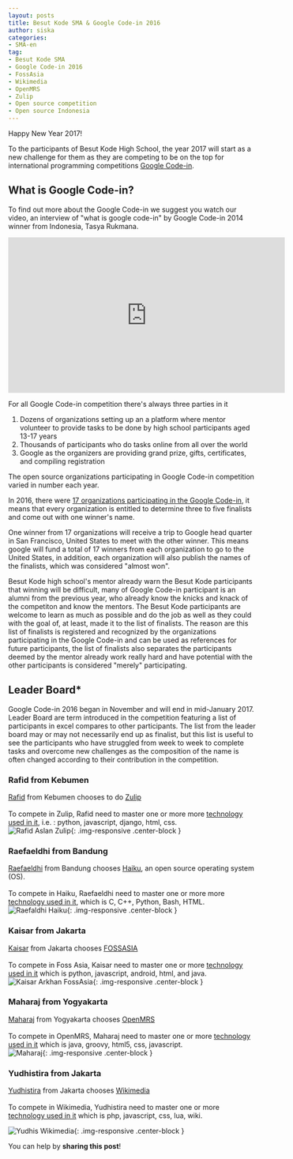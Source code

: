 ```yaml
---
layout: posts
title: Besut Kode SMA & Google Code-in 2016
author: siska
categories:
- SMA-en
tag:
- Besut Kode SMA
- Google Code-in 2016
- FossAsia
- Wikimedia
- OpenMRS
- Zulip
- Open source competition 
- Open source Indonesia 
---
```

Happy New Year 2017! 

To the participants of Besut Kode High School, the year 2017 will start as a new challenge for them as they are competing to be on the top for international programming competitions [Google Code-in](https://developers.google.com/open-source/gci/). 

## What is Google Code-in? 

To find out more about the Google Code-in we suggest you watch our video, an interview of "what is google code-in" 
by Google Code-in 2014 winner from Indonesia, Tasya Rukmana.

<div class="video-container">
<iframe width="560" height="315" src="https://www.youtube.com/embed/Sj_NST0OhUc" frameborder="0" allowfullscreen></iframe>
</div>

For all Google Code-in competition there's always three parties in it<br>
1. Dozens of organizations setting up an a platform where mentor volunteer to provide tasks to be done by high school participants aged 13-17 years<br>
2. Thousands of participants who do tasks online from all over the world<br>
3. Google as the organizers are providing grand prize, gifts, certificates, and compiling registration<br>

The open source organizations participating in Google Code-in competition varied in number each year. 

In 2016, there were [17 organizations participating in the Google Code-in](https://codein.withgoogle.com/organizations/), it means that every organization is entitled to determine three to five finalists and come out with one winner's name.

One winner from 17 organizations will receive a trip to Google head quarter in San Francisco, United States to meet with the other winner. This means google will fund a total of 17 winners from each organization to go to the United States, in addition, each organization will also publish the names of the finalists, which was considered "almost won". 

Besut Kode high school's mentor already warn the Besut Kode participants that winning will be difficult, many of Google Code-in participant is an alumni from the previous year, who already know the knicks and knack of the competiton and know the mentors. The Besut Kode participants are welcome to learn as much as possible and do the job as well as they could with the goal of, at least, made it to the list of finalists. The reason are this list of finalists is registered and recognized by the organizations participating in the Google Code-in and can be used as references for future participants, the list of finalists also separates the participants deemed by the mentor already work really hard and have potential with the other participants is considered "merely" participating.

## Leader Board*
Google Code-in 2016 began in November and will end in mid-January 2017. Leader Board are term introduced in the competition featuring a list of participants in excel compares to other participants. The list from the leader board may or may not necessarily end up as finalist, but this list is useful to see the participants who have struggled from week to week to complete tasks and overcome new challenges as the composition of the name is often changed according to their contribution in the competition.

### Rafid from Kebumen

[Rafid](https://github.com/rafidaslam) from Kebumen chooses to do [Zulip](https://zulip.org/)<br><br>To compete in Zulip, Rafid need to master one or more more [technology used in it](https://codein.withgoogle.com/organizations/zulip/), i.e. : python, javascript, django, html, css. <br>![Rafid Aslan Zulip](http://wikimedia-id.github.io/besutkode/img/blog/Zulip%20Rafid%20Aslan.png "Rafid Aslan Zulip"){: .img-responsive .center-block }

### Raefaeldhi from Bandung

[Raefaeldhi](https://github.com/raefaldhia) from Bandung chooses [Haiku](https://www.haiku-os.org/), an open source operating system (OS). <br><br>To compete in Haiku, Raefaeldhi need to master one or more more [technology used in it](https://codein.withgoogle.com/organizations/haiku-inc/), which is C, C++, Python, Bash, HTML. <br>![Raefaldhi Haiku](http://wikimedia-id.github.io/besutkode/img/blog/Haiku%20Leader%20Board.png "Raefaldhi Haiku"){: .img-responsive .center-block }

### Kaisar from Jakarta

[Kaisar](https://github.com/yukiisbored) from Jakarta chooses [FOSSASIA](http://fossasia.org/) <br><br>To compete in Foss Asia, Kaisar need to master one or more [technology used in it](https://codein.withgoogle.com/organizations/fossasia/) which is python, javascript, android, html, and java. <br> ![Kaisar Arkhan FossAsia](http://wikimedia-id.github.io/besutkode/img/blog/Yuki%20Foss%20Asia%20Leaderboard.png "Kaisar Arkhan Foss Asia"){: .img-responsive .center-block }

### Maharaj from Yogyakarta

[Maharaj](https://github.com/Magicpotatoes2) from Yogyakarta chooses [OpenMRS](http://openmrs.org/) <br><br>To compete in OpenMRS, Maharaj need to master one or more [technology used in it](https://codein.withgoogle.com/organizations/openmrs/) which is java, groovy, html5, css, javascript. <br>![Maharaj](http://wikimedia-id.github.io/besutkode/img/blog/MagicPotatoes%20Maharaj%20Yogya%20OpenMRS%20GCI.png "Maharaj Open MRS"){: .img-responsive .center-block } 

### Yudhistira from Jakarta

[Yudhistira](https://github.com/SacredWKnight) from Jakarta chooses [Wikimedia](https://wikimediafoundation.org/wiki/Home) <br><br>To compete in Wikimedia, Yudhistira need to master one or more [technology used in it](https://codein.withgoogle.com/organizations/wikimedia/) which is php, javascript, css, lua, wiki. 

![Yudhis Wikimedia](http://wikimedia-id.github.io/besutkode/img/blog/Yudhis%20GCI%20Wikimedia.png "Yudhis Wikimedia"){: .img-responsive .center-block }

You can help by **sharing this post**! 


